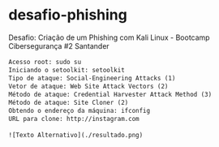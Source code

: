 # desafio-phishing

Desafio: Criação de um Phishing com Kali Linux - Bootcamp Cibersegurança #2 Santander


    Acesso root: sudo su
    Iniciando o setoolkit: setoolkit
    Tipo de ataque: Social-Engineering Attacks (1)
    Vetor de ataque: Web Site Attack Vectors (2)
    Método de ataque: Credential Harvester Attack Method (3)
    Método de ataque: Site Cloner (2)
    Obtendo o endereço da máquina: ifconfig
    URL para clone: http://instagram.com

    ![Texto Alternativo](./resultado.png)
    
